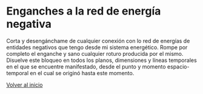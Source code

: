 # Enganches a la red de energía negativa

Corta y desengánchame de cualquier conexión con lo red de energías de entidades negativos que tengo desde mi sistema energético. Rompe por completo el enganche y sano cualquier roturo producida por el mismo. Disuelve este bloqueo en todos los planos, dimensiones y líneas temporales en el que se encuentre manifestado, desde el punto y momento espacio-temporal en el cual se originó hasta este momento.

[Volver al inicio](../readme.md)
